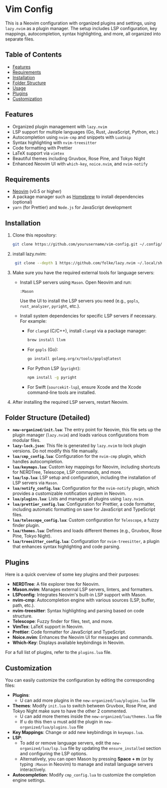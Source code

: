 # Vim Config

This is a Neovim configuration with organized plugins and settings, using `lazy.nvim` as a plugin manager. The setup includes LSP configuration, key mappings, autocompletion, syntax highlighting, and more, all organized into separate files.

## Table of Contents

- [Features](#features)
- [Requirements](#requirements)
- [Installation](#installation)
- [Folder Structure](#folder-structure)
- [Usage](#usage)
- [Plugins](#plugins)
- [Customization](#customization)

## Features

- Organized plugin management with `lazy.nvim`
- LSP support for multiple languages (Go, Rust, JavaScript, Python, etc.)
- Autocompletion using `nvim-cmp` and snippets with `LuaSnip`
- Syntax highlighting with `nvim-treesitter`
- Code formatting with Prettier
- LaTeX support via `vimtex`
- Beautiful themes including Gruvbox, Rose Pine, and Tokyo Night
- Enhanced Neovim UI with `which-key`, `noice.nvim`, and `nvim-notify`

## Requirements

- [Neovim](https://neovim.io/) (v0.5 or higher)
- A package manager such as [Homebrew](https://brew.sh/) to install dependencies (optional)
- `yarn` (for Prettier) and `Node.js` for JavaScript development

## Installation

1. Clone this repository:
   ```bash
   git clone https://github.com/yourusername/vim-config.git ~/.config/nvim

2. install lazy.nvim: 
   ```bash
    git clone --depth 1 https://github.com/folke/lazy.nvim ~/.local/share/nvim/site/pack/lazy/start/lazy.nvim

3. Make sure you have the required external tools for language servers:

   - Install LSP servers using `Mason`. Open Neovim and run:
     ```vim
     :Mason
     ```
     Use the UI to install the LSP servers you need (e.g., `gopls`, `rust_analyzer`, `pyright`, etc.).

   - Install system dependencies for specific LSP servers if necessary. For example:
     - For `clangd` (C/C++), install `clangd` via a package manager:
       ```bash
       brew install llvm
       ```
     - For `gopls` (Go):
       ```bash
       go install golang.org/x/tools/gopls@latest
       ```
     - For Python LSP (`pyright`):
       ```bash
       npm install -g pyright
       ```
     - For Swift (`sourcekit-lsp`), ensure Xcode and the Xcode command-line tools are installed.

5. After installing the required LSP servers, restart Neovim.

## Folder Structure (Detailed)

- **`new-organized/init.lua`**: The entry point for Neovim, this file sets up the plugin manager (`lazy.nvim`) and loads various configurations from modular files.
- **`lazy-lock.json`**: This file is generated by `lazy.nvim` to lock plugin versions. Do not modify this file manually.
- **`lua/cmp_config.lua`**: Configuration for the `nvim-cmp` plugin, which handles autocompletion.
- **`lua/keymaps.lua`**: Custom key mappings for Neovim, including shortcuts for NERDTree, Telescope, LSP commands, and more.
- **`lua/lsp.lua`**: LSP setup and configuration, including the installation of LSP servers via `Mason`.
- **`lua/notify_config.lua`**: Configuration for the `nvim-notify` plugin, which provides a customizable notification system in Neovim.
- **`lua/plugins.lua`**: Lists and manages all plugins using `lazy.nvim`.
- **`lua/prettier_config.lua`**: Configuration for Prettier, a code formatter, including automatic formatting on save for JavaScript and TypeScript files.
- **`lua/telescope_config.lua`**: Custom configuration for `Telescope`, a fuzzy finder plugin.
- **`lua/themes.lua`**: Defines and loads different themes (e.g., Gruvbox, Rose Pine, Tokyo Night).
- **`lua/treesitter_config.lua`**: Configuration for `nvim-treesitter`, a plugin that enhances syntax highlighting and code parsing.

## Plugins

Here is a quick overview of some key plugins and their purposes:

- **NERDTree**: A file explorer tree for Neovim.
- **Mason.nvim**: Manages external LSP servers, linters, and formatters.
- **LSPconfig**: Integrates Neovim's built-in LSP support with Mason.
- **nvim-cmp**: Autocompletion engine with various sources (LSP, buffer, path, etc.).
- **nvim-treesitter**: Syntax highlighting and parsing based on code structure.
- **Telescope**: Fuzzy finder for files, text, and more.
- **VimTex**: LaTeX support in Neovim.
- **Prettier**: Code formatter for JavaScript and TypeScript.
- **Noice.nvim**: Enhances the Neovim UI for messages and commands.
- **Which-Key**: Displays available keybindings in Neovim.

For a full list of plugins, refer to the `plugins.lua` file.

## Customization

You can easily customize the configuration by editing the corresponding files:

- **Plugins**:
    - U can add more plugins in the `new-organized/lua/plugins.lua` file
- **Themes**: Modify `init.lua` to switch between Gruvbox, Rose Pine, and Tokyo Night make sure to have the other 2 commented.
    - U can add more themes inside the `new-organized/lua/themes.lua` file
    - If u do this then u must add the plugin in `new-organized/lua/plugins.lua` file
- **Key Mappings**: Change or add new keybindings in `keymaps.lua`.
- **LSP**: 
    - To add or remove language servers, edit the `new-organized/lua/lsp.lua` file by updating the `ensure_installed` section and configuring the LSP options.
    - Alternatively, you can open Mason by pressing **Space + m** (or by typing `:Mason` in Neovim) to manage and install language servers interactively.
- **Autocompletion**: Modify `cmp_config.lua` to customize the completion engine settings.

